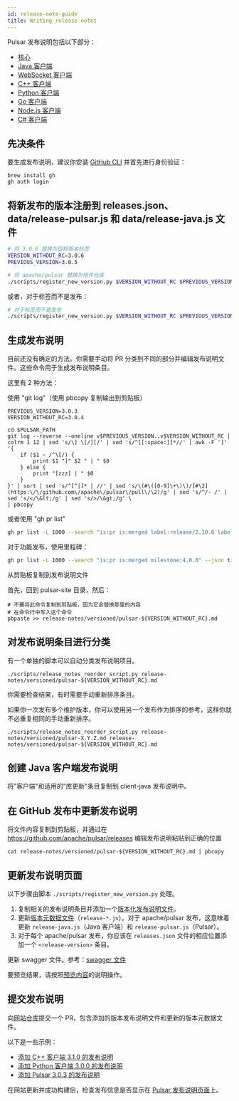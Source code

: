 ```yaml
---
id: release-note-guide
title: Writing release notes
---
```


Pulsar 发布说明包括以下部分：

* [核心](pathname:///release-notes/)
* [Java 客户端](pathname:///release-notes/client-java)
* [WebSocket 客户端](pathname:///release-notes/client-ws)
* [C++ 客户端](pathname:///release-notes/client-cpp)
* [Python 客户端](pathname:///release-notes/client-python)
* [Go 客户端](pathname:///release-notes/client-go)
* [Node.js 客户端](pathname:///release-notes/client-node)
* [C# 客户端](pathname:///release-notes/client-cs)

## 先决条件

要生成发布说明，建议你安装 [GitHub CLI](https://cli.github.com/) 并首先进行身份验证：

```shell
brew install gh
gh auth login
```

## 将新发布的版本注册到 releases.json、data/release-pulsar.js 和 data/release-java.js 文件

```bash
# 将 3.0.6 替换为目标版本标签
VERSION_WITHOUT_RC=3.0.6
PREVIOUS_VERSION=3.0.5
```

```bash
# 将 apache/pulsar 替换为组件仓库
./scripts/register_new_version.py $VERSION_WITHOUT_RC $PREVIOUS_VERSION $(gh release view "v$VERSION_WITHOUT_RC" -R apache/pulsar --json author,publishedAt | jq -r '[.author.login, .publishedAt] | join(" ")')
```

或者，对于标签而不是发布：

```bash
# 对于标签而不是发布
./scripts/register_new_version.py $VERSION_WITHOUT_RC $PREVIOUS_VERSION $(cd $PULSAR_PATH && git show -s --format="%ae %aI" "v$VERSION_RC" | tail -n 1 | sed 's/@.* / /')
```

## 生成发布说明

目前还没有确定的方法。你需要手动将 PR 分类到不同的部分并编辑发布说明文件。这些命令用于生成发布说明条目。

这里有 2 种方法：

使用 "git log"（使用 pbcopy 复制输出到剪贴板）

```shell
PREVIOUS_VERSION=3.0.3
VERSION_WITHOUT_RC=3.0.4
```

```shell
cd $PULSAR_PATH
git log --reverse --oneline v$PREVIOUS_VERSION..v$VERSION_WITHOUT_RC | colrm 1 12 | sed 's/\] \[/][/' | sed 's/^[[:space:]]*//' | awk -F ']' '{
    if ($1 ~ /^\[/) {
        print $1 "]" $2 " | " $0
    } else {
        print "[zzz] | " $0
    }
}' | sort | sed 's/^[^|]* | //' | sed 's/\(#\([0-9]\+\)\)/[#\2](https:\/\/github.com\/apache\/pulsar\/pull\/\2)/g' | sed 's/^/- /' | sed 's/</\&lt;/g' | sed 's/>/\&gt;/g' \
| pbcopy
```

或者使用 "gh pr list"

```bash
gh pr list -L 1000 --search "is:pr is:merged label:release/2.10.6 label:cherry-picked/branch-2.10" --json title,number,url | jq -r '.[] | "- \(.title) ([#\(.number)](\(.url)))"' | sort | pbcopy
```

对于功能发布，使用里程碑：

```bash
gh pr list -L 1000 --search "is:pr is:merged milestone:4.0.0" --json title,number,url | jq -r '.[] | "- \(.title) ([#\(.number)](\(.url)))"' | sort | pbcopy
```

从剪贴板复制到发布说明文件

首先，回到 pulsar-site 目录，然后：

```shell
# 不要将此命令复制到剪贴板，因为它会替换那里的内容
# 在命令行中写入这个命令
pbpaste >> release-notes/versioned/pulsar-${VERSION_WITHOUT_RC}.md
```

## 对发布说明条目进行分类

有一个单独的脚本可以自动分类发布说明项目。

```shell
./scripts/release_notes_reorder_script.py release-notes/versioned/pulsar-${VERSION_WITHOUT_RC}.md
```

你需要检查结果，有时需要手动重新排序条目。

如果你一次发布多个维护版本，你可以使用另一个发布作为排序的参考，这样你就不必重复相同的手动重新排序。

```shell
./scripts/release_notes_reorder_script.py release-notes/versioned/pulsar-X.Y.Z.md release-notes/versioned/pulsar-${VERSION_WITHOUT_RC}.md
```

## 创建 Java 客户端发布说明

将"客户端"和适用的"库更新"条目复制到 client-java 发布说明中。

## 在 GitHub 发布中更新发布说明

将文件内容复制到剪贴板，并通过在 https://github.com/apache/pulsar/releases 编辑发布说明粘贴到正确的位置

```shell
cat release-notes/versioned/pulsar-${VERSION_WITHOUT_RC}.md | pbcopy
```

## 更新发布说明页面

以下步骤由脚本 `./scripts/register_new_version.py` 处理。

1. 复制相关的发布说明条目并添加一个[版本化发布说明文件](https://github.com/apache/pulsar-site/tree/main/release-notes/versioned)。
2. 更新[版本元数据文件](https://github.com/apache/pulsar-site/tree/main/data)（`release-*.js`）。对于 apache/pulsar 发布，这意味着更新 `release-java.js`（Java 客户端）和 `release-pulsar.js`（Pulsar）。
3. 对于每个 apache/pulsar 发布，你应该在 `releases.json` 文件的相应位置添加一个 `<release-version>` 条目。

更新 swagger 文件。参考：[swagger 文件](https://pulsar.apache.org/contribute/release-process/#swagger-files)

要预览结果，请按照[预览内容](document-preview.md#preview-changes)的说明操作。

## 提交发布说明

向[网站仓库](https://github.com/apache/pulsar-site)提交一个 PR，包含添加的版本发布说明文件和更新的版本元数据文件。

以下是一些示例：

* [添加 C++ 客户端 3.1.0 的发布说明](https://github.com/apache/pulsar-site/pull/326)
* [添加 Python 客户端 3.0.0 的发布说明](https://github.com/apache/pulsar-site/pull/343)
* [添加 Pulsar 3.0.3 的发布说明](https://github.com/apache/pulsar-site/pull/834)

在网站更新并成功构建后，检查发布信息是否显示在 [Pulsar 发布说明页面](pathname:///release-notes/)上。